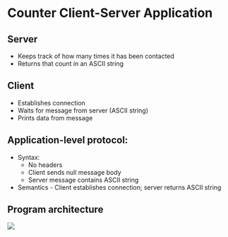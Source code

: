 # Counter Client-Server Application

## Server 
* Keeps track of how many times it has been contacted 
* Returns that count in an ASCII string 

## Client 
* Establishes connection 
* Waits for message from server (ASCII string) 
* Prints data from message 

## Application-level protocol: 
* Syntax: 
    * No headers 
    * Client sends null message body 
    * Server message contains ASCII string 
* Semantics - Client establishes connection; server returns ASCII string 

## Program architecture
![](https://i.pinimg.com/originals/79/0d/6c/790d6c9680ae2ba82196f164b8393f27.jpg)